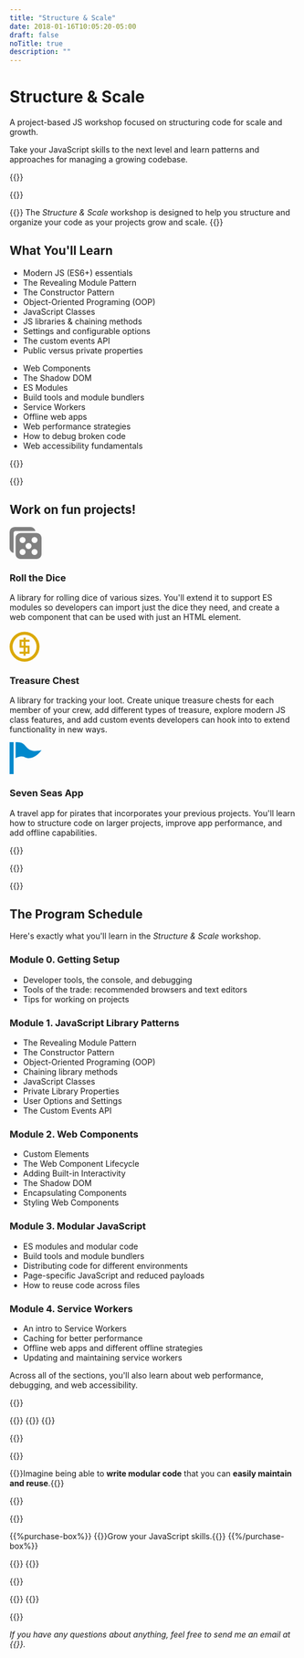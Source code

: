 ```yaml
---
title: "Structure & Scale"
date: 2018-01-16T10:05:20-05:00
draft: false
noTitle: true
description: ""
---
```


<h1 class="no-padding-top no-margin-bottom h5 text-sans">Structure & Scale</h1>
<p class="text-xlarge margin-bottom-small text-serif">A project-based JS workshop focused on structuring code for scale and growth.</p>

<p><span class="text-large">Take your JavaScript skills to the next level and learn patterns and approaches for managing a growing codebase.</span></p>

{{<cta for="academy">}}

{{<pricing-link>}}


{{<how-it-works video="863697971">}}
The _Structure & Scale_ workshop is designed to help you structure and organize your code as your projects grow and scale.
{{</how-it-works>}}


## What You'll Learn

<div class="row margin-bottom-large">
	<div class="grid-half">
		<ul class="no-margin-bottom">
			<li>Modern JS (ES6+) essentials</li>
			<li>The Revealing Module Pattern</li>
			<li>The Constructor Pattern</li>
			<li>Object-Oriented Programing (OOP)</li>
			<li>JavaScript Classes</li>
			<li>JS libraries & chaining methods</li>
			<li>Settings and configurable options</li>
			<li>The custom events API</li>
			<li>Public versus private properties</li>
		</ul>
	</div>
	<div class="grid-half">
		<ul class="no-margin-bottom">
			<li>Web Components</li>
			<li>The Shadow DOM</li>
			<li>ES Modules</li>
			<li>Build tools and module bundlers</li>
			<li>Service Workers</li>
			<li>Offline web apps</li>
			<li>Web performance strategies</li>
			<li>How to debug broken&nbsp;code</li>
			<li>Web accessibility fundamentals</li>
		</ul>
	</div>
</div>

{{<formats>}}

{{<pricing-link>}}


## Work on fun projects!

<div class="row margin-top margin-bottom-large">
	<div class="grid-fifth margin-bottom-small text-center">
		<svg xmlns="http://www.w3.org/2000/svg" width="4em" height="4em" viewBox="0 0 16 16" aria-hidden="true"><path fill="#808080" d="M13.5 3h-8A2.507 2.507 0 0 0 3 5.5v8C3 14.875 4.125 16 5.5 16h8c1.375 0 2.5-1.125 2.5-2.5v-8C16 4.125 14.875 3 13.5 3zm-7 11a1.5 1.5 0 1 1 .001-3.001A1.5 1.5 0 0 1 6.5 14zm0-6a1.5 1.5 0 1 1 .001-3.001A1.5 1.5 0 0 1 6.5 8zm3 3a1.5 1.5 0 1 1 .001-3.001A1.5 1.5 0 0 1 9.5 11zm3 3a1.5 1.5 0 1 1 .001-3.001A1.5 1.5 0 0 1 12.5 14zm0-6a1.5 1.5 0 1 1 .001-3.001A1.5 1.5 0 0 1 12.5 8zm.449-6A2.509 2.509 0 0 0 10.5 0h-8A2.507 2.507 0 0 0 0 2.5v8c0 1.204.862 2.216 2 2.449V3c0-.55.45-1 1-1h9.949z"/></svg>
	</div>
	<div class="grid-four-fifths">
		<h3 class="h5 no-padding-top no-margin-bottom">Roll the Dice</h3>
		<p>A library for rolling dice of various sizes. You'll extend it to support ES modules so developers can import just the dice they need, and create a web component that can be used with just an HTML element.</p>
	</div>
</div>

<div class="row margin-bottom-large">
	<div class="grid-fifth margin-bottom-small text-center">
		<svg xmlns="http://www.w3.org/2000/svg" width="4em" height="4em" viewBox="0 0 16 16" aria-hidden="true"><path fill="#dba909" d="M7.5 1a7.5 7.5 0 1 0 0 15 7.5 7.5 0 0 0 0-15zm0 13.5a6 6 0 1 1 0-12 6 6 0 0 1 0 12zM8 8V6h2V5H8V4H7v1H5v4h2v2H5v1h2v1h1v-1h2V8H8zM7 8H6V6h1v2zm2 3H8V9h1v2z"/></svg>
	</div>
	<div class="grid-four-fifths">
		<h3 class="h5 no-padding-top no-margin-bottom">Treasure Chest</h3>
		<p>A library for tracking your loot. Create unique treasure chests for each member of your crew, add different types of treasure, explore modern JS class features, and add custom events developers can hook into to extend functionality in new ways.</p>
	</div>
</div>

<div class="row margin-bottom-large">
	<div class="grid-fifth margin-bottom-small text-center">
		<svg xmlns="http://www.w3.org/2000/svg" width="4em" height="4em" viewBox="0 0 16 16" aria-hidden="true"><path fill="#0088cc" d="M7.939 1.907C6.433.118 5.292 0 3 0v8c4.008-2 4.457.26 6.985.032C12.477 7.806 14.595 5.889 16 4c-3.98.92-5.983.376-8.061-2.093zM0 0h2v16H0z"/></svg>
	</div>
	<div class="grid-four-fifths">
		<h3 class="h5 no-padding-top no-margin-bottom">Seven Seas App</h3>
		<p>A travel app for pirates that incorporates your previous projects. You'll learn how to structure code on larger projects, improve app performance, and add offline capabilities.</p>
	</div>
</div>

{{<testimonials-projects>}}


{{<support>}}

{{<pricing-link>}}


## The Program Schedule

Here's exactly what you'll learn in the _Structure & Scale_ workshop.

<h3 class="no-padding-top h5">Module 0. Getting Setup</h3>

- Developer tools, the console, and debugging
- Tools of the trade: recommended browsers and text editors
- Tips for working on projects

<h3 class="no-padding-top h5">Module 1. JavaScript Library Patterns</h3>

- The Revealing Module Pattern
- The Constructor Pattern
- Object-Oriented Programing (OOP)
- Chaining library methods
- JavaScript Classes
- Private Library Properties
- User Options and Settings
- The Custom Events API

<h3 class="no-padding-top h5">Module 2. Web Components</h3>

- Custom Elements
- The Web Component Lifecycle
- Adding Built-in Interactivity
- The Shadow DOM
- Encapsulating Components
- Styling Web Components

<h3 class="no-padding-top h5">Module 3. Modular JavaScript</h3>

- ES modules and modular code
- Build tools and module bundlers
- Distributing code for different environments
- Page-specific JavaScript and reduced payloads
- How to reuse code across files

<h3 class="no-padding-top h5">Module 4. Service Workers</h3>

- An intro to Service Workers
- Caching for better performance
- Offline web apps and different offline strategies
- Updating and maintaining service workers

Across all of the sections, you'll also learn about web performance, debugging, and web&nbsp;accessibility.

{{<testimonials-schedule>}}

{{<bonuses>}}
{{<cta for="bonuses-academy">}}
{{<cta for="bonuses-list">}}

{{<lifetime-access>}}

{{<pricing-link>}}


{{<benefits title="Level-up as JavaScript professional">}}Imagine being able to **write modular code** that you can **easily maintain and reuse**.{{</benefits>}}

{{<money-back>}}

{{<cta for="bio">}}


{{%purchase-box%}}
{{<purchase-link for="advanced">}}Grow your JavaScript skills.{{</purchase-link>}}
{{%/purchase-box%}}

{{<testimonials-purchase>}}
{{<pricing-link>}}

<div class="margin-bottom">
{{<faq>}}
</div>

{{<testimonials-not-ready>}}
{{<pricing-link>}}

{{<not-ready-yet>}}

*If you have any questions about anything, feel free to send me an email at {{<email>}}.*